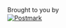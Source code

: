 Brought to you by <a href="http://postmarkapp.com"><img src="http://assets.wildbit.com/postmark/misc/postmark.svg" alt="Postmark" style="display: block; margin-top: 2px"></a>